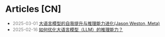 # Articles [CN]

- <span style="color:gray;">2025-03-01</span> [ 大语言模型的自我提升与推理能力进化(Jason Weston, Meta) ](https://mp.weixin.qq.com/s/o3_bNj3sjG-Co5cPlNhxPg)
- <span style="color:gray;">2025-02-16</span> [ 如何优化大语言模型（LLM）的推理能力？ ](https://mp.weixin.qq.com/s/KOqATaijYwOOwJMvsCe4kg)
